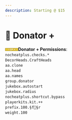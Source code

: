 ```yaml
---
description: Starting @ $15
---
```


# 💚 Donator +

![](../.gitbook/assets/vipplus.png)**Donator + Permissions**:\
`nocheatplus.checks.* `\
`DecorHeads.CraftHeads `\
`aa.clone `\
`aa.head `\
`aa.names `\
`group.donator `\
`jukebox.autostart `\
`jukebox.radius `\
`nocheatplus.shortcut.bypass `\
`playerkits.kit.++`\
`prefix.100.§f§r `\
`weight.100`
